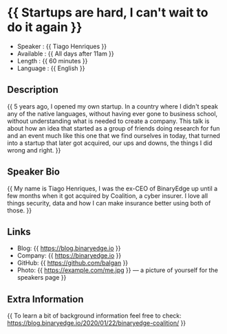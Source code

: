 {{ Startups are hard, I can't wait to do it again }}
=================================================

* Speaker   : {{ Tiago Henriques }}
* Available : {{ All days after 11am }}
* Length    : {{ 60 minutes }}
* Language  : {{ English }}

Description
-----------

{{ 5 years ago, I opened my own startup. In a country where I didn't speak any of the native languages, without having ever gone to business school, without understanding what is needed to create a company. This talk is about how an idea that started as a group of friends doing research for fun and an event much like this one that we find ourselves in today, that turned into a startup that later got acquired, our ups and downs, the things I did wrong and right. }}

Speaker Bio
-----------

{{ My name is Tiago Henriques, I was the ex-CEO of BinaryEdge up until a few months when it got acquired by Coalition, a cyber insurer. I love all things security, data and how I can make insurance better using both of those. }}

Links
-----

* Blog: {{ https://blog.binaryedge.io }}
* Company: {{ https://binaryedge.io }}
* GitHub: {{ https://github.com/balgan }}
* Photo: {{ https://example.com/me.jpg }} — a picture of yourself for the speakers page }}

Extra Information
-----------------

{{ To learn a bit of background information feel free to check: https://blog.binaryedge.io/2020/01/22/binaryedge-coalition/ }}
